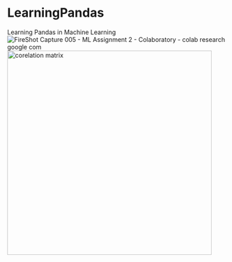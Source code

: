 # LearningPandas
Learning Pandas in Machine Learning 
![FireShot Capture 005 - ML Assignment 2 - Colaboratory - colab research google com](https://github.com/Abhishekkange/Machine-Learning/assets/84184526/b8fcf7d1-ebd4-436d-9b18-ada4b2873e3b)
<img width="469" alt="corelation matrix" src="https://github.com/Abhishekkange/Machine-Learning/assets/84184526/7de8ac19-d64f-42d1-be18-d7ddb7d3070d">
